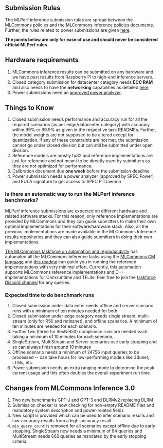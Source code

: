 ## Submission Rules

The MLPerf inference submission rules are spread between the [MLCommons policies](https://github.com/mlcommons/policies/blob/master/submission_rules.adoc) and the [MLCommons Inference policies](https://github.com/mlcommons/inference_policies/blob/master/inference_rules.adoc) documents. Further, the rules related to power submissions are given [here](https://github.com/mlcommons/inference_policies/blob/master/power_measurement.adoc). 

**The points below are only for ease of use and should never be considered official MLPerf rules.**

## Hardware requirements
1. MLCommons inference results can be submitted on any hardware and we have past results from Raspberry Pi to high-end inference servers.
2. Closed category submission for datacenter category needs **ECC RAM** and also needs to have the **networking** capabilities as detailed [here](https://github.com/mlcommons/inference_policies/blob/master/inference_rules.adoc#networking-from-the-v30-round)
3. Power submissions need an [approved power analyzer](https://github.com/mlcommons/inference_policies/blob/master/power_measurement.adoc#74-which-power-analyzers-aka-meters-are-supported).

## Things to Know
 
1. Closed submission needs performance and accuracy run for all the required scenarios (as per edge/datacenter category) with accuracy within 99% or 99.9% as given in the respective task READMEs. Further, the model weights are not supposed to be altered except for quantization. If any of these constraints are not met, the submission cannot go under closed division but can still be submitted under open division.
2. Reference models are mostly fp32 and reference implementations are just for reference and not meant to be directly used by submitters as they are not optimized for performance.
3. Calibration document due **one week** before the submission deadline
4. Power submission needs a power analyzer (approved by SPEC Power) and EULA signature to get access to SPEC PTDaemon

### Is there an automatic way to run the MLPerf inference benchmarks?

MLPerf inference submissions are expected on different hardware and related software stacks. For this reason, only reference implementations are provided by MLCommons and they can guide submitters to make their own optimal implementations for their software/hardware stack. Also, all the previous implementations are made available in the MLCommons Inference results repositories and they can also guide submitters in doing their own implementations.

[The MLCommons taskforce on automation and reproducibility](https://github.com/mlcommons/ck/blob/master/docs/taskforce.md) has automated all the MLCommons inference tasks using the [MLCommons CM language](https://github.com/mlcommons/ck/blob/master/cm) and [this readme](https://github.com/mlcommons/ck/tree/master/docs/mlperf/inference) can guide you in running the reference implementations with very minimal effort. Currently, this automation supports MLCommons reference implementations and C++ implementations for Onnxruntime and TFLite. Feel free to join the [taskforce Discord channel](https://discord.gg/8jbEM4J6Ff) for any queries.


### Expected time to do benchmark runs
1. Closed submission under data enter needs offline and server scenario runs with a minimum of ten minutes needed for both. 
2. Closed submission under edge category needs single stream, multi-stream (only for R50 and retinanet), and offline scenarios. A minimum of ten minutes are needed for each scenario. 
3. Further two (three for ResNet50) compliance runs are needed each taking a minimum of 10 minutes for each scenario.
4. SingleStream, MultiStream and Server scenarios use early stopping and so can always finish around 10 minutes
5. Offline scenario needs a minimum of 24756 input queries to be processed -- can take hours for low-performing models like 3dunet, LLMs, etc.
6. Power submission needs an extra ranging mode to determine the peak current usage and this often doubles the overall experiment run time.

## Changes from MLCommons Inference 3.0

1. Two new benchmarks GPT-J and GPT-3 and DLRMv2 replacing DLRM
2. Submission checker is now checking for non-empty README files and mandatory system description and power-related fields
3. New script is provided which can be used to infer scenario results and low-accuracy results from a high-accuracy result
4. `min_query_count` is removed for all scenarios except offline due to early stopping. SingleStream now needs a minimum of 64 queries and MultiStream needs 662 queries as mandated by the early stopping criteria.


